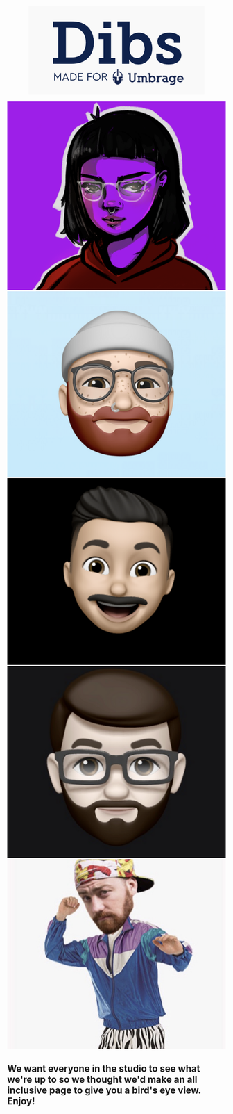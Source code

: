 <p align="center"> 
  <img src="dibs.png">
</p>

<div class="row">
<p align="center"> <img src="aivory.png"> <img src="colton.png"> <img src="sebastian.png"> <img src="uly.png"><img src="daniel.png">
 </p>
 </div> 


## We want everyone in the studio to see what we're up to so we thought we'd make an all inclusive page to give you a bird's eye view. Enjoy!
